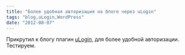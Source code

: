```yaml
---
title: "Более удобная авторизация на блоге через uLogin"
tags: "blog,uLogin,WordPress"
date: "2012-08-07"
---
```


Прикрутил к блогу плагин [uLogin](https://wordpress.org/extend/plugins/ulogin/screenshots/ "ulogin"), для более удобной авторизации. Тестируем.
